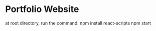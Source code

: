 <h1>Portfolio Website</h1>

at root directory, run the command:
npm install react-scripts
npm start
